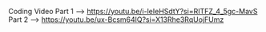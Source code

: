Coding Video Part 1  -->  https://youtu.be/i-leIeHSdtY?si=RITFZ_4_5gc-MavS
             Part 2  -->  https://youtu.be/ux-Bcsm64lQ?si=X13Rhe3RqUojFUmz
